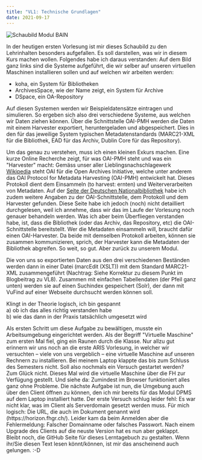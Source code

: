 ```yaml
---
title: "VL1: Technische Grundlagen"
date: 2021-09-17
---
```


<img src=https://user-images.githubusercontent.com/90787878/133682181-b836dfb1-2e35-4bd6-83f3-ee5ece34b670.png alt="Schaubild Modul BAIN">
<p>
In der heutigen ersten Vorlesung ist mir dieses Schaubild zu den Lehrinhalten besonders aufgefallen. Es soll darstellen, was wir in diesem Kurs machen wollen. Folgendes habe ich daraus verstanden:
Auf dem Bild ganz links sind die Systeme aufgeführt, die wir selber auf unseren virtuellen Maschinen installieren sollen und auf welchen wir arbeiten werden:
<ul>
<li>koha, ein System für Bibliotheken </li>
<li>ArchivesSpace, wie der Name zeigt, ein System für Archive </li>
<li>DSpace, ein OA-Repository </li>
</ul>
Auf diesen Systemen werden wir Beispieldatensätze eintragen und simulieren. So ergeben sich also drei verschiedene Systeme, aus welchen wir Daten ziehen können. Über die Schnittstelle OAI-PMH werden die Daten mit einem Harvester exportiert, heruntergeladen und abgespeichert. Dies in den für das jeweilige System typischen Metadatenstandards (MARC21-XML für die Bibliothek, EAD für das Archiv, Dublin Core für das Repository). 
<p>
<p>
Um das genau zu verstehen, muss ich einen kleinen Exkurs machen. Eine kurze Online Recherche zeigt, für was OAI-PMH steht und was ein "Harvester" macht: Gemäss unser aller Lieblingsnachschlagewerk <a href="https://de.wikipedia.org/wiki/Open_Archives_Initiative">Wikipedia</a> steht OAI für die Open Archives Initiative, welche unter anderem das OAI Protocol for Metadata Harvesting (OAI-PMH) entwickelt hat. Dieses Protokoll dient dem Einsammeln (to harvest: ernten) und Weiterverarbeiten von Metadaten. 
Auf der <a href="https://www.dnb.de/DE/Professionell/Metadatendienste/Datenbezug/OAI/oai_node.html">Seite der Deutschen Nationalbibliothek</a> habe ich zudem weitere Angaben zu der OAI-Schnittstelle, dem Protokoll und dem Harvester gefunden. Diese Seite habe ich jedoch (noch) nicht detailliert durchgelesen, weil ich annehme, dass wir das im Laufe der Vorlesung noch genauer behandeln werden. Was ich aber beim Überfliegen verstanden habe, ist, dass die Bibliothek (oder das Archiv, das Repository, etc) die OAI-Schnittstelle bereitstellt. Wer die Metadaten einsammeln will, braucht dafür einen OAI-Harvester. Da beide mit demselben Protokoll arbeiten, können sie zusammen kommunizieren, sprich, der Harvester kann die Metadaten der Bibliothek abgreifen. So weit, so gut. Aber zurück zu unserem Modul.
<p>
Die von uns so exportierten Daten aus den drei verschiedenen Beständen werden dann in einer Datei (marcEdit (XSLT)) mit dem Standard MARC21-XML zusammengeführt (Nachtrag: Siehe Korrektur zu diesem Punkt im Blogbeitrag zu VL8). Zusammen mit einfachen Tabellendaten (der Pfeil ganz unten) werden sie auf einen Suchindex gespeichert (Solr), der dann mit VuFind auf einer Webseite durchsucht werden können soll.
<p>
Klingt in der Theorie logisch, ich bin gespannt <br>
a)	ob ich das alles richtig verstanden habe <br>
b)	wie das dann in der Praxis tatsächlich umgesetzt wird <br>
<p>
Als ersten Schritt um diese Aufgabe zu bewältigen, musste ein Arbeitsumgebung eingerichtet werden. Als der Begriff "Virtuelle Maschine" zum ersten Mal fiel, ging ein Raunen durch die Klasse. Nur allzu gut erinnern wir uns noch an die erste ARIS Vorlesung, in welcher wir versuchten – viele von uns vergeblich – eine virtuelle Maschine auf unseren Rechnern zu installieren. Bei meinem Laptop klappte das bis zum Schluss des Semesters nicht. Soll also nochmals ein Versuch gestartet werden? Zum Glück nicht. Dieses Mal wird die virtuelle Maschine über die FH zur Verfügung gestellt. Und siehe da: Zumindest im Browser funktioniert alles ganz ohne Probleme.
Die nächste Aufgabe ist nun, die Umgebung auch über den Client öffnen zu können, den ich mir bereits für das Modul DPMS auf dem Laptop installiert hatte. Der erste Versuch schlug leider fehl: Es war nicht klar, was im Client als Serverdomain gesetzt werden muss. Für mich logisch: Die URL, die auch im Dokument genannt wird (https://horizon.fhgr.ch/). Leider kam da beim Anmelden aber die Fehlermeldung: Falscher Domainname oder falsches Passwort. Nach einem Upgrade des Clients auf die neuste Version hat es nun aber geklappt.<br>
Bleibt noch, die GitHub Seite für dieses Lerntagebuch zu gestalten. Wenn ihr/Sie diesen Text lesen könnt/können, ist mir das anscheinend auch gelungen. :-D


